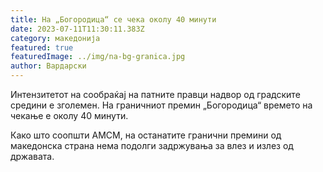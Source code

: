 ```yaml
---
title: На „Богородица“ се чека околу 40 минути
date: 2023-07-11T11:30:11.383Z
category: македонија
featured: true
featuredImage: ../img/na-bg-granica.jpg
author: Вардарски
---
```

<!--StartFragment-->

Интензитетот на сообраќај на патните правци надвор од градските средини е зголемен. На граничниот премин „Богородица“ времето на чекање е околу 40 минути. 

Како што соопшти АМСМ, на останатите гранични премини од македонска страна нема подолги задржувања за влез и излез од државата. 





<!--EndFragment-->